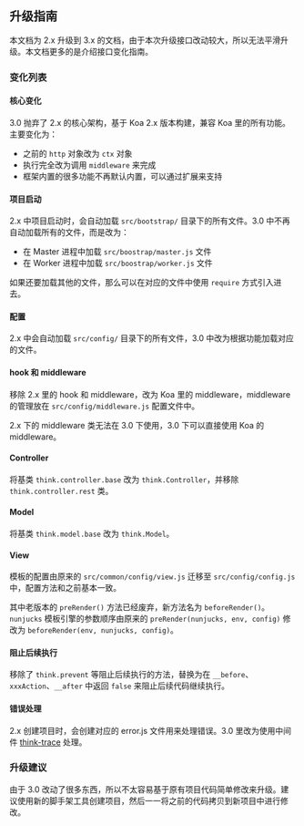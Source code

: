 ## 升级指南

本文档为 2.x 升级到 3.x 的文档，由于本次升级接口改动较大，所以无法平滑升级。本文档更多的是介绍接口变化指南。

### 变化列表
#### 核心变化

3.0 抛弃了 2.x 的核心架构，基于 Koa 2.x 版本构建，兼容 Koa 里的所有功能。主要变化为：

* 之前的 `http` 对象改为 `ctx` 对象
* 执行完全改为调用 `middleware` 来完成
* 框架内置的很多功能不再默认内置，可以通过扩展来支持

#### 项目启动

2.x 中项目启动时，会自动加载 `src/bootstrap/` 目录下的所有文件。3.0 中不再自动加载所有的文件，而是改为：

* 在 Master 进程中加载 `src/boostrap/master.js` 文件
* 在 Worker 进程中加载 `src/boostrap/worker.js` 文件

如果还要加载其他的文件，那么可以在对应的文件中使用 `require` 方式引入进去。

#### 配置

2.x 中会自动加载 `src/config/` 目录下的所有文件，3.0 中改为根据功能加载对应的文件。

#### hook 和 middleware

移除 2.x 里的 hook 和 middleware，改为 Koa 里的 middleware，middleware 的管理放在 `src/config/middleware.js` 配置文件中。

2.x 下的 middleware 类无法在 3.0 下使用，3.0 下可以直接使用 Koa 的 middleware。

#### Controller

将基类 `think.controller.base` 改为 `think.Controller`，并移除 `think.controller.rest` 类。

#### Model

将基类 `think.model.base` 改为 `think.Model`。

#### View

模板的配置由原来的 `src/common/config/view.js` 迁移至 `src/config/config.js` 中，配置方法和之前基本一致。

其中老版本的 `preRender()` 方法已经废弃，新方法名为 `beforeRender()`。`nunjucks` 模板引擎的参数顺序由原来的 `preRender(nunjucks, env, config)` 修改为 `beforeRender(env, nunjucks, config)`。

#### 阻止后续执行

移除了 `think.prevent` 等阻止后续执行的方法，替换为在 `__before`、`xxxAction`、`__after` 中返回 `false` 来阻止后续代码继续执行。 

#### 错误处理

2.x 创建项目时，会创建对应的 error.js 文件用来处理错误。3.0 里改为使用中间件 [think-trace](https://github.com/thinkjs/think-trace) 处理。

### 升级建议

由于 3.0 改动了很多东西，所以不太容易基于原有项目代码简单修改来升级。建议使用新的脚手架工具创建项目，然后一一将之前的代码拷贝到新项目中进行修改。

